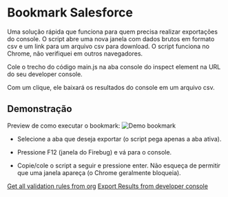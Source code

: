 # Bookmark Salesforce

Uma solução rápida que funciona para quem precisa realizar exportações do console. O script abre uma nova janela com dados brutos em formato csv e um link para um arquivo csv para download. O script funciona no Chrome, não verifiquei em outros navegadores.

Cole o trecho do código main.js na aba console do inspect element na URL do seu developer console.

Com um clique, ele baixará os resultados do console em um arquivo csv.

## Demonstração

Preview de como executar o bookmark:
![Demo bookmark](../bookmark_Salesforce/assets/Bookmark.png)

- Selecione a aba que deseja exportar (o script pega apenas a aba ativa).

- Pressione F12 (janela do Firebug) e vá para o console.

- Copie/cole o script a seguir e pressione enter. Não esqueça de permitir que uma janela apareça (o Chrome geralmente bloqueia).

[Get all validation rules from org](https://thecloudjedi.medium.com/get-all-validation-rules-into-a-spreadsheet-format-9ad090de5f3a)
[Export Results from developer console](https://salesforce.stackexchange.com/questions/15328/export-results-from-developer-console-query-editor)
